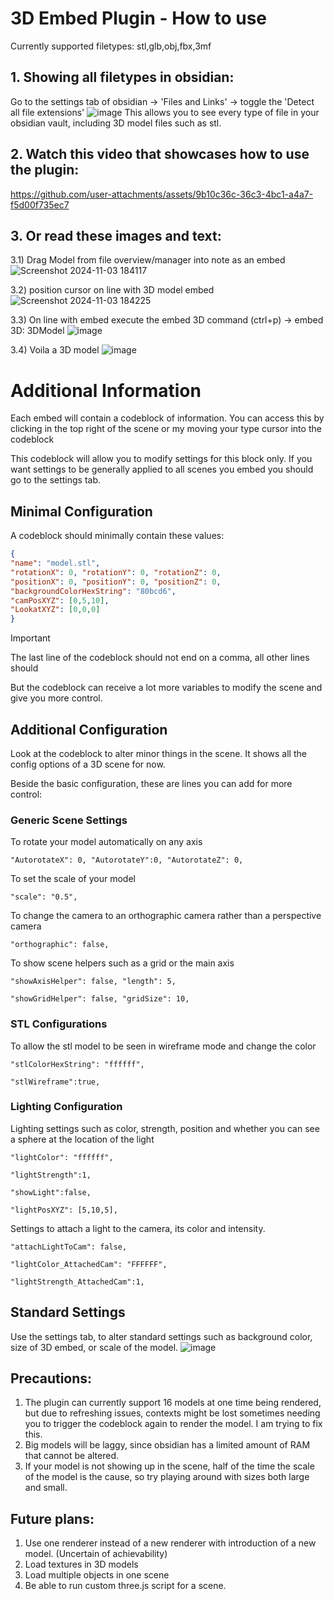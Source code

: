 # 3D Embed Plugin - How to use

Currently supported filetypes: stl,glb,obj,fbx,3mf

## 1. Showing all filetypes in obsidian:
Go to the settings tab of obsidian -> 'Files and Links' -> toggle the 'Detect all file extensions'
![image](https://github.com/user-attachments/assets/d5e27828-1a29-4870-8294-52e9011e2083)
This allows you to see every type of file in your obsidian vault, including 3D model files such as stl. 

## 2. Watch this video that showcases how to use the plugin:


https://github.com/user-attachments/assets/9b10c36c-36c3-4bc1-a4a7-f5d00f735ec7



## 3. Or read these images and text:
3.1) Drag Model from file overview/manager into note as an embed
![Screenshot 2024-11-03 184117](https://github.com/user-attachments/assets/245386b4-5f41-4bf3-8afa-55287cd46207)

3.2) position cursor on line with 3D model embed
![Screenshot 2024-11-03 184225](https://github.com/user-attachments/assets/cad3f9f5-d1bd-4b61-a816-79ce3fc0a00e)

3.3) On line with embed execute the embed 3D command (ctrl+p) -> embed 3D: 3DModel
![image](https://github.com/user-attachments/assets/c75579e8-a051-433c-ab64-486aa30fd9da)

3.4) Voila a 3D model
![image](https://github.com/user-attachments/assets/6e142009-9cfb-44e4-b1a9-1457f288f55f)

# Additional Information
Each embed will contain a codeblock of information. You can access this by clicking in the top right of the scene or my moving your type cursor into the codeblock

This codeblock will allow you to modify settings for this block only. If you want settings to be generally applied to all scenes you embed you should go to the settings tab. 

## Minimal Configuration
A codeblock should minimally contain these values:
```JSON
{
"name": "model.stl",
"rotationX": 0, "rotationY": 0, "rotationZ": 0,
"positionX": 0, "positionY": 0, "positionZ": 0,
"backgroundColorHexString": "80bcd6",
"camPosXYZ": [0,5,10],
"LookatXYZ": [0,0,0]
}
```

> [!Important]
> The last line of the codeblock should not end on a comma, all other lines should

But the codeblock can receive a lot more variables to modify the scene and give you more control. 

## Additional Configuration
Look at the codeblock to alter minor things in the scene. It shows all the config options of a 3D scene for now. 

Beside the basic configuration, these are lines you can add for more control:

### Generic Scene Settings
To rotate your model automatically on any axis
```
"AutorotateX": 0, "AutorotateY":0, "AutorotateZ": 0,
```

To set the scale of your model
```
"scale": "0.5",
```

To change the camera to an orthographic camera rather than a perspective camera
```
"orthographic": false,
```

To show scene helpers such as a grid or the main axis
```
"showAxisHelper": false, "length": 5,
```
```
"showGridHelper": false, "gridSize": 10,
```

### STL Configurations
To allow the stl model to be seen in wireframe mode and change the color
```
"stlColorHexString": "ffffff",
```
```
"stlWireframe":true,
```

### Lighting Configuration
Lighting settings such as color, strength, position and whether you can see a sphere at the location of the light
```
"lightColor": "ffffff",
```
```
"lightStrength":1,
```
```
"showLight":false,
```
```
"lightPosXYZ": [5,10,5],
```

Settings to attach a light to the camera, its color and intensity. 
```
"attachLightToCam": false,
```
```
"lightColor_AttachedCam": "FFFFFF",
```
```
"lightStrength_AttachedCam":1,
```

## Standard Settings
Use the settings tab, to alter standard settings such as background color, size of 3D embed, or scale of the model. 
![image](https://github.com/user-attachments/assets/b7df88bf-75e2-4066-a685-8dfa11478816)

## Precautions:
1) The plugin can currently support 16 models at one time being rendered, but due to refreshing issues, contexts might be lost sometimes needing you to trigger the codeblock again to render the model. I am trying to fix this. 
2) Big models will be laggy, since obsidian has a limited amount of RAM that cannot be altered.
3) If your model is not showing up in the scene, half of the time the scale of the model is the cause, so try playing around with sizes both large and small. 

## Future plans:
1) Use one renderer instead of a new renderer with introduction of a new model. (Uncertain of achievability)
2) Load textures in 3D models
3) Load multiple objects in one scene
4) Be able to run custom three.js script for a scene. 


